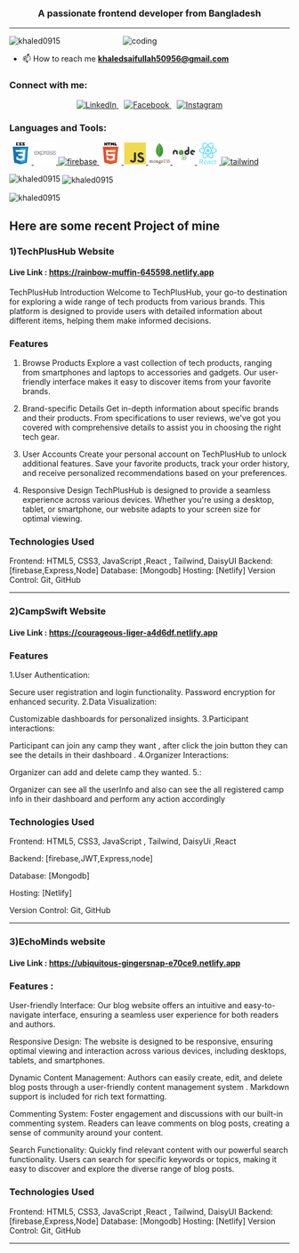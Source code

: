 

<h3 align="center">A passionate frontend developer from Bangladesh</h3>
<hr/>

<img align="right" alt="coding" width="300" src="https://media2.giphy.com/media/qgQUggAC3Pfv687qPC/giphy.gif">



<p align="left"> <img src="https://komarev.com/ghpvc/?username=khaled0915&label=Profile%20views&color=0e75b6&style=flat" alt="khaled0915" /> </p>

- 📫 How to reach me **khaledsaifullah50956@gmail.com**

<h3 align="left">Connect with me:</h3>
<p align="left">
  
<div align="center">
  <a href="https://linkedin.com/in/khaled-saifullah-9b701123b" target="_blank" style="margin-right: 10px;">
    <img src="https://raw.githubusercontent.com/rahuldkjain/github-profile-readme-generator/master/src/images/icons/Social/linked-in-alt.svg" alt="LinkedIn" height="30" width="40" />
  </a>
  <a href="https://fb.com/saifullah.khaled.7165" target="_blank" style="margin-right: 10px;">
    <img src="https://raw.githubusercontent.com/rahuldkjain/github-profile-readme-generator/master/src/images/icons/Social/facebook.svg" alt="Facebook" height="30" width="40" />
  </a>
  <a href="https://instagram.com/saifullah_khaled_" target="_blank">
    <img src="https://raw.githubusercontent.com/rahuldkjain/github-profile-readme-generator/master/src/images/icons/Social/instagram.svg" alt="Instagram" height="30" width="40" />
  </a>
</div>


</p>

<h3 align="left">Languages and Tools:</h3>

<p align="left"> <a href="https://www.w3schools.com/css/" target="_blank" rel="noreferrer"> <img src="https://raw.githubusercontent.com/devicons/devicon/master/icons/css3/css3-original-wordmark.svg" alt="css3" width="40" height="40"/> </a> <a href="https://expressjs.com" target="_blank" rel="noreferrer"> <img src="https://raw.githubusercontent.com/devicons/devicon/master/icons/express/express-original-wordmark.svg" alt="express" width="40" height="40"/> </a> <a href="https://firebase.google.com/" target="_blank" rel="noreferrer"> <img src="https://www.vectorlogo.zone/logos/firebase/firebase-icon.svg" alt="firebase" width="40" height="40"/> </a> <a href="https://www.w3.org/html/" target="_blank" rel="noreferrer"> <img src="https://raw.githubusercontent.com/devicons/devicon/master/icons/html5/html5-original-wordmark.svg" alt="html5" width="40" height="40"/> </a> <a href="https://developer.mozilla.org/en-US/docs/Web/JavaScript" target="_blank" rel="noreferrer"> <img src="https://raw.githubusercontent.com/devicons/devicon/master/icons/javascript/javascript-original.svg" alt="javascript" width="40" height="40"/> </a> <a href="https://www.mongodb.com/" target="_blank" rel="noreferrer"> <img src="https://raw.githubusercontent.com/devicons/devicon/master/icons/mongodb/mongodb-original-wordmark.svg" alt="mongodb" width="40" height="40"/> </a> <a href="https://nodejs.org" target="_blank" rel="noreferrer"> <img src="https://raw.githubusercontent.com/devicons/devicon/master/icons/nodejs/nodejs-original-wordmark.svg" alt="nodejs" width="40" height="40"/> </a> <a href="https://reactjs.org/" target="_blank" rel="noreferrer"> <img src="https://raw.githubusercontent.com/devicons/devicon/master/icons/react/react-original-wordmark.svg" alt="react" width="40" height="40"/> </a> <a href="https://tailwindcss.com/" target="_blank" rel="noreferrer"> <img src="https://www.vectorlogo.zone/logos/tailwindcss/tailwindcss-icon.svg" alt="tailwind" width="40" height="40"/> </a> </p>

<p><img align="left" src="https://github-readme-stats.vercel.app/api/top-langs?username=khaled0915&show_icons=true&locale=en&layout=compact" alt="khaled0915" /></p>

<p>&nbsp;<img align="center" src="https://github-readme-stats.vercel.app/api?username=khaled0915&show_icons=true&locale=en" alt="khaled0915" /></p>

<p><img align="center" src="https://github-readme-streak-stats.herokuapp.com/?user=khaled0915&" alt="khaled0915" /></p>

## Here are some recent Project of mine 

### 1)TechPlusHub Website
####  Live Link : https://rainbow-muffin-645598.netlify.app

TechPlusHub
Introduction
Welcome to TechPlusHub, your go-to destination for exploring a wide range of tech products from various brands. This platform is designed to provide users with detailed information about different items, helping them make informed decisions.

### Features
1. Browse Products
Explore a vast collection of tech products, ranging from smartphones and laptops to accessories and gadgets. Our user-friendly interface makes it easy to discover items from your favorite brands.

2. Brand-specific Details
Get in-depth information about specific brands and their products. From specifications to user reviews, we've got you covered with comprehensive details to assist you in choosing the right tech gear.

3. User Accounts
Create your personal account on TechPlusHub to unlock additional features. Save your favorite products, track your order history, and receive personalized recommendations based on your preferences.

4. Responsive Design
TechPlusHub is designed to provide a seamless experience across various devices. Whether you're using a desktop, tablet, or smartphone, our website adapts to your screen size for optimal viewing.

### Technologies Used
Frontend: HTML5, CSS3, JavaScript ,React , Tailwind, DaisyUI
Backend: [firebase,Express,Node]
Database: [Mongodb]
Hosting: [Netlify]
Version Control: Git, GitHub
<hr/>

### 2)CampSwift Website
#### Live Link : https://courageous-liger-a4d6df.netlify.app

### Features
1.User Authentication:

Secure user registration and login functionality.
Password encryption for enhanced security.
2.Data Visualization:

Customizable dashboards for personalized insights.
3.Participant interactions:

Participant can join any camp they want , after click the join button they can see the details in their dashboard .
4.Organizer Interactions:

Organizer can add and delete camp they wanted.
5.:

Organizer can see all the userInfo and also can see the all registered camp info in their dashboard and perform any action accordingly
### Technologies Used
Frontend: HTML5, CSS3, JavaScript , Tailwind, DaisyUi ,React

Backend: [firebase,JWT,Express,node]

Database: [Mongodb]

Hosting: [Netlify]

Version Control: Git, GitHub

<hr/>

### 3)EchoMinds website
#### Live Link : https://ubiquitous-gingersnap-e70ce9.netlify.app

### Features :
User-friendly Interface: Our blog website offers an intuitive and easy-to-navigate interface, ensuring a seamless user experience for both readers and authors.

Responsive Design: The website is designed to be responsive, ensuring optimal viewing and interaction across various devices, including desktops, tablets, and smartphones.

Dynamic Content Management: Authors can easily create, edit, and delete blog posts through a user-friendly content management system . Markdown support is included for rich text formatting.

Commenting System: Foster engagement and discussions with our built-in commenting system. Readers can leave comments on blog posts, creating a sense of community around your content.

Search Functionality: Quickly find relevant content with our powerful search functionality. Users can search for specific keywords or topics, making it easy to discover and explore the diverse range of blog posts.

### Technologies Used
Frontend: HTML5, CSS3, JavaScript ,React , Tailwind, DaisyUI
Backend: [firebase,Express,Node]
Database: [Mongodb]
Hosting: [Netlify]
Version Control: Git, GitHub

<hr/>




